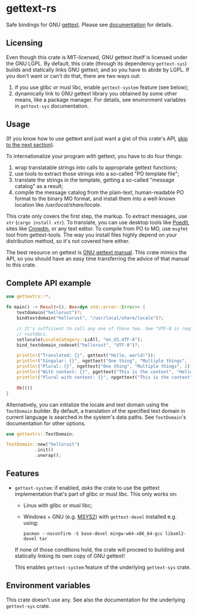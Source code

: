 # gettext-rs

Safe bindings for GNU [gettext](https://www.gnu.org/software/gettext/). Please
see [documentation](https://docs.rs/gettext-rs) for details.

## Licensing

Even though this crate is MIT-licensed, GNU gettext itself is licensed under the
GNU LGPL. By default, this crate (through its dependency `gettext-sys`) builds
and statically links GNU gettext, and so you have to abide by LGPL. If you don't
want or can't do that, there are two ways out:

1. if you use glibc or musl libc, enable `gettext-system` feature (see below);
2. dynamically link to GNU gettext library you obtained by some other means,
   like a package manager. For details, see environment variables in
   `gettext-sys` documentation.

## Usage

(If you know how to use gettext and just want a gist of this crate's API, [skip
to the next section](#complete-api-example)).

To internationalize your program with gettext, you have to do four things:

1. wrap translatable strings into calls to appropriate gettext functions;
2. use tools to extract those strings into a so-called "PO template file";
3. translate the strings in the template, getting a so-called "message catalog"
   as a result;
4. compile the message catalog from the plain-text, human-readable PO format to
   the binary MO format, and install them into a well-known location like
   _/usr/local/share/locale_.

This crate only covers the first step, the markup. To extract messages, use
`xtr` (`cargo install xtr`). To translate, you can use desktop tools like
[Poedit][], sites like [Crowdin][], or any text editor. To compile from PO to
MO, use `msgfmt` tool from gettext-tools. The way you install files highly depend
on your distribution method, so it's not covered here either.

[Poedit]: https://poedit.net
[Crowdin]: https://crowdin.com

The best resource on gettext is [GNU gettext manual][]. This crate mimics the
API, so you should have an easy time transferring the advice of that manual to
this crate.

[GNU gettext manual]: https://www.gnu.org/software/gettext/manual/index.html

## Complete API example

```rust
use gettextrs::*;

fn main() -> Result<(), Box<dyn std::error::Error>> {
    textdomain("hellorust")?;
    bindtextdomain("hellorust", "/usr/local/share/locale")?;

    // It's sufficient to call any one of those two. See "UTF-8 is required" in the
    // rustdocs.
    setlocale(LocaleCategory::LcAll, "en_US.UTF-8");
    bind_textdomain_codeset("hellorust", "UTF-8")?;

    println!("Translated: {}", gettext("Hello, world!"));
    println!("Singular: {}", ngettext("One thing", "Multiple things", 1));
    println!("Plural: {}", ngettext("One thing", "Multiple things", 2));
    println!("With context: {}", pgettext("This is the context", "Hello, world!"));
    println!("Plural with context: {}", npgettext("This is the context", "One thing", "Multiple things", 2));

    Ok(())
}
```

Alternatively, you can initialize the locale and text domain using the `TextDomain` builder.
By default, a translation of the specified text domain in current language is searched in
the system's data paths. See `TextDomain`'s documentation for other options.

```rust
use gettextrs::TextDomain;

TextDomain::new("hellorust")
           .init()
           .unwrap();
```

## Features

- `gettext-system`: if enabled, _asks_ the crate to use the gettext
    implementation that's part of glibc or musl libc. This only works on:

    * Linux with glibc or musl libc;
    * Windows + GNU (e.g. [MSYS2](http://www.msys2.org/)) with `gettext-devel`
        installed e.g. using:

        ```
        pacman --noconfirm -S base-devel mingw-w64-x86_64-gcc libxml2-devel tar
        ```

    If none of those conditions hold, the crate will proceed to building and
    statically linking its own copy of GNU gettext!

    This enables `gettext-system` feature of the underlying `gettext-sys` crate.

## Environment variables

This crate doesn't use any. See also the documentation for the underlying
`gettext-sys` crate.
